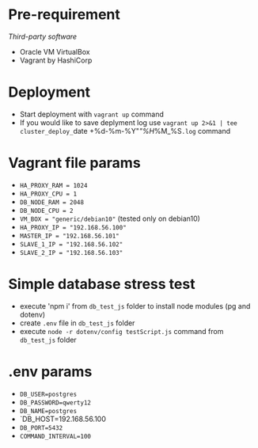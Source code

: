 # Pre-requirement

*Third-party software*
* Oracle VM VirtualBox
* Vagrant by HashiCorp

# Deployment

* Start deployment with `vagrant up` command
* If you would like to save deplyment log use `vagrant up 2>&1 | tee cluster_deploy_`date +%d-%m-%Y"_"%H_%M_%S`.log` command

# Vagrant file params

* `HA_PROXY_RAM = 1024`
* `HA_PROXY_CPU = 1`
* `DB_NODE_RAM = 2048`
* `DB_NODE_CPU = 2`
* `VM_BOX = "generic/debian10"` (tested only on debian10)
* `HA_PROXY_IP = "192.168.56.100"`
* `MASTER_IP = "192.168.56.101"`
* `SLAVE_1_IP = "192.168.56.102"`
* `SLAVE_2_IP = "192.168.56.103"`

# Simple database stress test

* execute 'npm i' from `db_test_js` folder to install node modules (pg and dotenv)
* create `.env` file in `db_test_js` folder
* execute `node -r dotenv/config testScript.js` command from `db_test_js` folder

# .env params 

* `DB_USER=postgres`
* `DB_PASSWORD=qwerty12`
* `DB_NAME=postgres`
* `DB_HOST=192.168.56.100
* `DB_PORT=5432`
* `COMMAND_INTERVAL=100`
